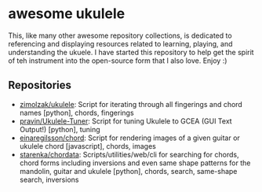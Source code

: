 # awesome ukulele
This, like many other awesome repository collections, is dedicated to referencing and displaying resources related to learning, playing, and understanding the ukuele. I have started this repository to help get the spirit of teh instrument into the open-source form that I also love. Enjoy :)

## Repositories

* [zimolzak/ukulele](https://github.com/zimolzak/ukulele): Script for iterating through all fingerings and chord names [python], chords, fingerings
* [pravin/Ukulele-Tuner](https://github.com/pravin/Ukulele-Tuner): Script for tuning Ukulele to GCEA (GUI Text Output!) [python], tuning
* [einaregilsson/chord](https://github.com/einaregilsson/chord.js): Script for rendering images of a given guitar or ukulele chord [javascript], chords, images
* [starenka/chordata](https://github.com/starenka/chordata): Scripts/utilities/web/cli for searching for chords, chord forms including inversions and even same shape patterns for the mandolin, guitar and ukulele [python], chords, search, same-shape search, inversions

